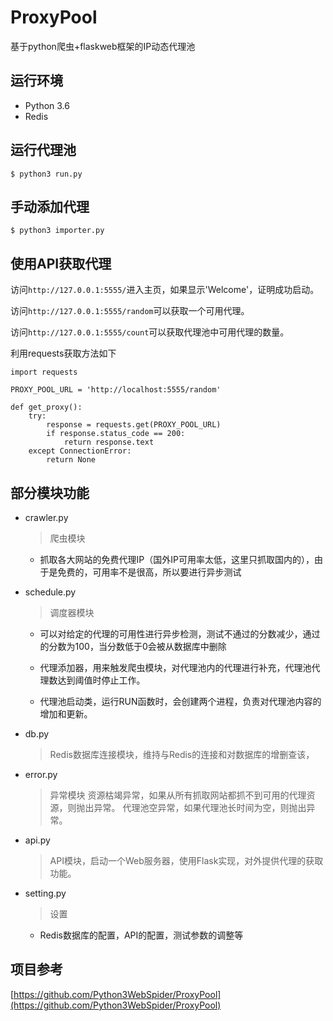 # ProxyPool
基于python爬虫+flaskweb框架的IP动态代理池

## 运行环境
* Python 3.6
* Redis

## 运行代理池
`$ python3 run.py `

## 手动添加代理
`$ python3 importer.py `

## 使用API获取代理

访问`http://127.0.0.1:5555/`进入主页，如果显示'Welcome'，证明成功启动。

访问`http://127.0.0.1:5555/random`可以获取一个可用代理。  

访问`http://127.0.0.1:5555/count`可以获取代理池中可用代理的数量。 

利用requests获取方法如下

```
import requests

PROXY_POOL_URL = 'http://localhost:5555/random'

def get_proxy():
    try:
        response = requests.get(PROXY_POOL_URL)
        if response.status_code == 200:
            return response.text
    except ConnectionError:
        return None
```
## 部分模块功能
* crawler.py

  > 爬虫模块

  * 抓取各大网站的免费代理IP（国外IP可用率太低，这里只抓取国内的），由于是免费的，可用率不是很高，所以要进行异步测试


* schedule.py

  > 调度器模块

  * 可以对给定的代理的可用性进行异步检测，测试不通过的分数减少，通过的分数为100，当分数低于0会被从数据库中删除

  * 代理添加器，用来触发爬虫模块，对代理池内的代理进行补充，代理池代理数达到阈值时停止工作。

  * 代理池启动类，运行RUN函数时，会创建两个进程，负责对代理池内容的增加和更新。

* db.py

  > Redis数据库连接模块，维持与Redis的连接和对数据库的增删查该，

* error.py

  > 异常模块
    > 资源枯竭异常，如果从所有抓取网站都抓不到可用的代理资源，则抛出异常。
    > 代理池空异常，如果代理池长时间为空，则抛出异常。

* api.py

  > API模块，启动一个Web服务器，使用Flask实现，对外提供代理的获取功能。

* setting.py

  > 设置
  * Redis数据库的配置，API的配置，测试参数的调整等
## 项目参考

[https://github.com/Python3WebSpider/ProxyPool](https://github.com/Python3WebSpider/ProxyPool)
